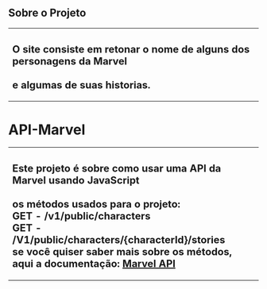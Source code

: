 
## Sobre o Projeto

<table>
    <tr>
        <td>
        <sub>
       	 	<h2>
            O site consiste em retonar o nome de alguns dos personagens da Marvel</br> </br>
             e algumas de suas historias.
            </h2>
        </sub>
        </td>
    </tr>
</table>

# API-Marvel

<table>
    <tr>
        <td>
        <sub>
       	 	<h2>
			Este projeto é sobre como usar uma API da Marvel usando JavaScript </br> </br>
             os métodos usados para o projeto:</br>
			GET - /v1/public/characters </br>
			GET - /V1/public/characters/{characterId}/stories</br>
			se você quiser saber mais sobre os métodos, aqui a documentação:
			<a href="https://developer.marvel.com/docs">Marvel API</a>
       	 	</h2>
        </sub>
        </td>
    </tr>
</table>

